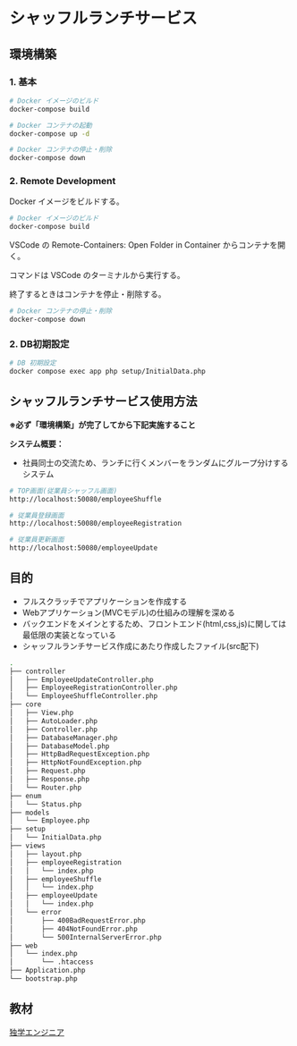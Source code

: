 # シャッフルランチサービス

## 環境構築

### 1. 基本

```bash
# Docker イメージのビルド
docker-compose build

# Docker コンテナの起動
docker-compose up -d

# Docker コンテナの停止・削除
docker-compose down
```
### 2. Remote Development

Docker イメージをビルドする。

```bash
# Docker イメージのビルド
docker-compose build
```

VSCode の Remote-Containers: Open Folder in Container からコンテナを開く。

コマンドは VSCode のターミナルから実行する。

終了するときはコンテナを停止・削除する。

```bash
# Docker コンテナの停止・削除
docker-compose down
```

### 2. DB初期設定

```bash
# DB 初期設定
docker compose exec app php setup/InitialData.php
```
## シャッフルランチサービス使用方法

**※必ず「環境構築」が完了してから下記実施すること**

**システム概要：**

* 社員同士の交流ため、ランチに行くメンバーをランダムにグループ分けするシステム

```bash
# TOP画面(従業員シャッフル画面)
http://localhost:50080/employeeShuffle

# 従業員登録画面
http://localhost:50080/employeeRegistration

# 従業員更新画面
http://localhost:50080/employeeUpdate
```

## 目的

* フルスクラッチでアプリケーションを作成する
* Webアプリケーション(MVCモデル)の仕組みの理解を深める
* バックエンドをメインとするため、フロントエンド(html,css,js)に関しては最低限の実装となっている
* シャッフルランチサービス作成にあたり作成したファイル(src配下)
```bash
.
├── controller
│   ├── EmployeeUpdateController.php
│   ├── EmployeeRegistrationController.php
│   └── EmployeeShuffleController.php
├── core
│   ├── View.php
│   ├── AutoLoader.php
│   ├── Controller.php
│   ├── DatabaseManager.php
│   ├── DatabaseModel.php
│   ├── HttpBadRequestException.php
│   ├── HttpNotFoundException.php
│   ├── Request.php
│   ├── Response.php
│   └── Router.php
├── enum
│   └── Status.php
├── models
│   └── Employee.php
├── setup
│   └── InitialData.php
├── views
│   ├── layout.php
│   ├── employeeRegistration
│   │   └── index.php
│   ├── employeeShuffle
│   │   └── index.php
│   ├── employeeUpdate
│   │   └── index.php
│   └── error
│       ├── 400BadRequestError.php
│       ├── 404NotFoundError.php
│       └── 500InternalServerError.php
├── web
│   └── index.php
│       └── .htaccess
├── Application.php
└── bootstrap.php
```

## 教材

[独学エンジニア](https://dokugaku-engineer.com/)
